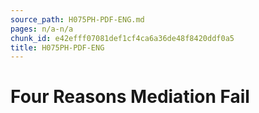 ```yaml
---
source_path: H075PH-PDF-ENG.md
pages: n/a-n/a
chunk_id: e42efff07081def1cf4ca6a36de48f8420ddf0a5
title: H075PH-PDF-ENG
---
```

# Four Reasons Mediation Fail
